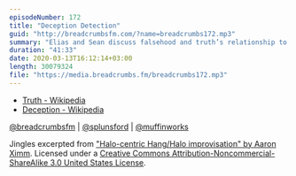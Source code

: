 ```yaml
---
episodeNumber: 172
title: "Deception Detection"
guid: "http://breadcrumbsfm.com/?name=breadcrumbs172.mp3"
summary: "Elias and Sean discuss falsehood and truth’s relationship to reality."
duration: "41:33"
date: 2020-03-13T16:12:14+03:00
length: 30079324
file: "https://media.breadcrumbs.fm/breadcrumbs172.mp3"
---
```


- [Truth - Wikipedia](https://en.wikipedia.org/wiki/Truth)
- [Deception - Wikipedia](https://en.wikipedia.org/wiki/Deception)

[@breadcrumbsfm](https://twitter.com/breadcrumbsfm) | [@splunsford](https://twitter.com/splunsford) | [@muffinworks](https://twitter.com/muffinworks)

Jingles excerpted from ["Halo-centric Hang/Halo improvisation" by Aaron Ximm](http://freemusicarchive.org/music/aaron_ximm/handpans_and_the_hang/). Licensed under a [Creative Commons Attribution-Noncommercial-ShareAlike 3.0 United States License](http://creativecommons.org/licenses/by-nc-sa/3.0/us/).